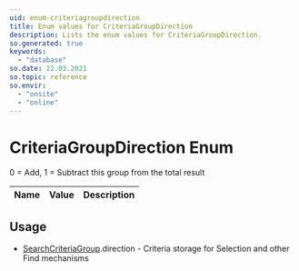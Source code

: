 ```yaml
---
uid: enum-criteriagroupdirection
title: Enum values for CriteriaGroupDirection
description: Lists the enum values for CriteriaGroupDirection.
so.generated: true
keywords:
  - "database"
so.date: 22.03.2021
so.topic: reference
so.envir:
  - "onsite"
  - "online"
---
```


# CriteriaGroupDirection Enum

0 = Add, 1 = Subtract this group from the total result

| Name | Value | Description |
|------|-------|-------------|

## Usage

* [SearchCriteriaGroup](../searchcriteriagroup.md).direction - Criteria storage for Selection and other Find mechanisms
